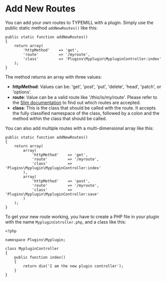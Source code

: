 # Add New Routes

You can add your own routes to TYPEMILL with a plugin. Simply use the public static method `addNewRoutes()` like this: 

```
public static function addNewRoutes()
{
    return array(
        'httpMethod'    => 'get', 
        'route'         => '/myroute', 
        'class'         => 'Plugins\Myplugin\MypluginController:index'
    );
}
```

The method returns an array with three values:

* **httpMethod**: Values can be: 'get', 'post', 'put', 'delete', 'head', 'patch', or 'options'.
* **route**: Value can be a valid route like '/this/is/my/route'. Please refer to the [Slim documentation](https://www.slimframework.com/docs/v3/objects/router.html) to find out which routes are accepted.
* **class**: This is the class that should be called with the route. It accepts the fully classified namespace of the class, followed by a colon and the method within the class that should be called.

You can also add multiple routes with a multi-dimensional array like this:

````
public static function addNewRoutes()
{
    return array(
        array(
            'httpMethod'    => 'get', 
            'route'         => '/myroute', 
            'class'         => 'Plugins\Myplugin\MypluginController:index'
        ),
        array(
            'httpMethod'    => 'post',
            'route'         => '/myroute', 
            'class'         => 'Plugins\Myplugin\MypluginController:save'
        )
    );
}
````

To get your new route working, you have to create a PHP file in your plugin with the name `MypluginCotroller.php`, and a class like this: 

````
<?php

namespace Plugins\Myplugin;

class MypluginController
{
    public function index()
    {
        return die('I am the new plugin controller');
    }
}
````

